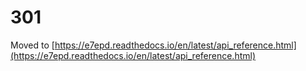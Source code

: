 # 301

Moved to [https://e7epd.readthedocs.io/en/latest/api_reference.html](https://e7epd.readthedocs.io/en/latest/api_reference.html)
